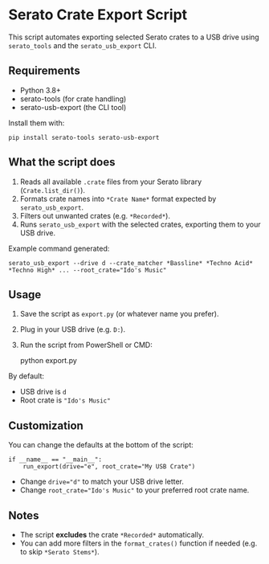 Serato Crate Export Script
==========================

This script automates exporting selected Serato crates to a USB drive using `serato_tools` and the `serato_usb_export` CLI.

Requirements
------------

- Python 3.8+
- serato-tools (for crate handling)
- serato-usb-export (the CLI tool)

Install them with:

    pip install serato-tools serato-usb-export

What the script does
--------------------

1. Reads all available `.crate` files from your Serato library (`Crate.list_dir()`).
2. Formats crate names into `*Crate Name*` format expected by `serato_usb_export`.
3. Filters out unwanted crates (e.g. `*Recorded*`).
4. Runs `serato_usb_export` with the selected crates, exporting them to your USB drive.

Example command generated:

    serato_usb_export --drive d --crate_matcher *Bassline* *Techno Acid* *Techno High* ... --root_crate="Ido's Music"

Usage
-----

1. Save the script as `export.py` (or whatever name you prefer).
2. Plug in your USB drive (e.g. `D:`).
3. Run the script from PowerShell or CMD:

    python export.py

By default:
- USB drive is `d`
- Root crate is `"Ido's Music"`

Customization
-------------

You can change the defaults at the bottom of the script:

    if __name__ == "__main__":
        run_export(drive="e", root_crate="My USB Crate")

- Change `drive="d"` to match your USB drive letter.
- Change `root_crate="Ido's Music"` to your preferred root crate name.

Notes
-----

- The script **excludes** the crate `*Recorded*` automatically.
- You can add more filters in the `format_crates()` function if needed (e.g. to skip `*Serato Stems*`).
